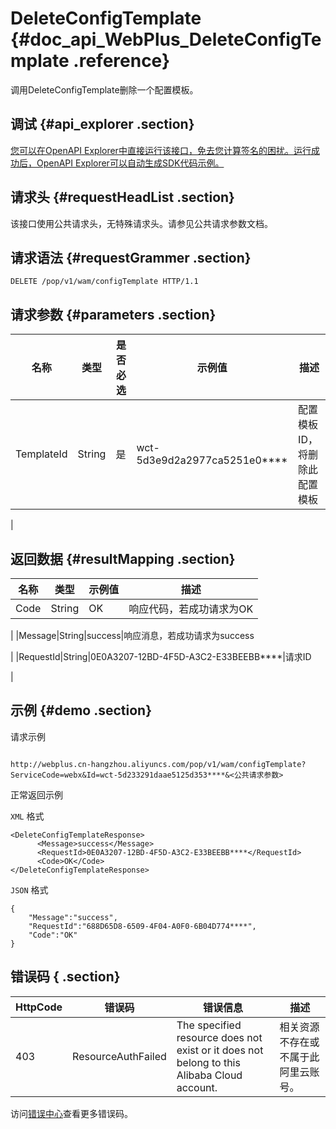 # DeleteConfigTemplate {#doc_api_WebPlus_DeleteConfigTemplate .reference}

调用DeleteConfigTemplate删除一个配置模板。

## 调试 {#api_explorer .section}

[您可以在OpenAPI Explorer中直接运行该接口，免去您计算签名的困扰。运行成功后，OpenAPI Explorer可以自动生成SDK代码示例。](https://api.aliyun.com/#product=WebPlus&api=DeleteConfigTemplate&type=ROA&version=2019-03-20)

## 请求头 {#requestHeadList .section}

该接口使用公共请求头，无特殊请求头。请参见公共请求参数文档。

## 请求语法 {#requestGrammer .section}

```
DELETE /pop/v1/wam/configTemplate HTTP/1.1
```

## 请求参数 {#parameters .section}

|名称|类型|是否必选|示例值|描述|
|--|--|----|---|--|
|TemplateId|String|是|wct-5d3e9d2a2977ca5251e0\*\*\*\*|配置模板ID，将删除此配置模板

 |

## 返回数据 {#resultMapping .section}

|名称|类型|示例值|描述|
|--|--|---|--|
|Code|String|OK|响应代码，若成功请求为OK

 |
|Message|String|success|响应消息，若成功请求为success

 |
|RequestId|String|0E0A3207-12BD-4F5D-A3C2-E33BEEBB\*\*\*\*|请求ID

 |

## 示例 {#demo .section}

请求示例

``` {#request_demo}

http://webplus.cn-hangzhou.aliyuncs.com/pop/v1/wam/configTemplate?ServiceCode=webx&Id=wct-5d233291daae5125d353****&<公共请求参数>

```

正常返回示例

`XML` 格式

``` {#xml_return_success_demo}
<DeleteConfigTemplateResponse>
      <Message>success</Message>
      <RequestId>0E0A3207-12BD-4F5D-A3C2-E33BEEBB****</RequestId>
      <Code>OK</Code>
</DeleteConfigTemplateResponse>
```

`JSON` 格式

``` {#json_return_success_demo}
{
	"Message":"success",
	"RequestId":"688D65D8-6509-4F04-A0F0-6B04D774****",
	"Code":"OK"
}
```

## 错误码 { .section}

|HttpCode|错误码|错误信息|描述|
|--------|---|----|--|
|403|ResourceAuthFailed|The specified resource does not exist or it does not belong to this Alibaba Cloud account.|相关资源不存在或不属于此阿里云账号。|

访问[错误中心](https://error-center.aliyun.com/status/product/WebPlus)查看更多错误码。

